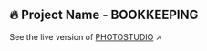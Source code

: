 ## 🔥 Project Name - BOOKKEEPING
See the live version of [PHOTOSTUDIO](https://imediasystem.github.io/BookKeeping/) ↗️
